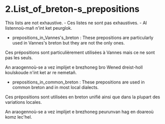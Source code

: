 # 2.List_of_breton-s_prepositions
This lists are not exhaustive. - Ces listes ne sont pas exhaustives. - Al listennoù-mañ n'int ket peurglok.


- prepositions_in_Vannes's_breton : 
These prepositions are particularly used in Vannes's breton but they are not the only ones.

Ces prépositions sont particulièrement utilisées à Vannes mais ce ne sont pas les seuls.

An araogennoù-se a vez implijet e brezhoneg bro Wened dreist-holl koulskoude n'int ket ar re nemetañ.


- prepositions_in_common_breton :
These prepositions are used in common breton and in most local dialects.

Ces prépositions sont utilisées en breton unifié ainsi que dans la plupart des variations locales.

An araogennoù-se a vez implijet e brezhoneg peurunvan hag en doareoù komz lec'hel.


